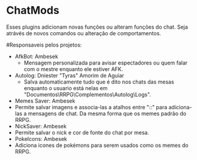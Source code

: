 # ChatMods
Esses plugins adicionam novas funções ou alteram funções do chat. Seja atrávés de novos comandos ou alteração de comportamentos. 

#Responsaveis pelos projetos:
- AfkBot: Ambesek
  - Mensagem personalizada para avisar espectadores ou quem falar com o mestre enquanto ele estiver AFK. 
- Autolog: Dniester "Tyras" Amorim de Aguiar
  - Salva automaticamente tudo que é dito nos chats das mesas enquanto o usuario está nelas em "Documentos\RRPG\Complementos\Autolog\Logs\".
- Memes Saver: Ambesek
 - Permite salvar imagens e associa-las a atalhos entre "::" para adiciona-las a mensagens de chat. Da mesma forma que os memes padrão do RRPG. 
- NickSaver: Ambesek
 - Permite salvar o nick e cor de fonte do chat por mesa. 
- PokeIcons: Ambesek 
 - Adiciona icones de pokémons para serem usados como os memes do RRPG. 
